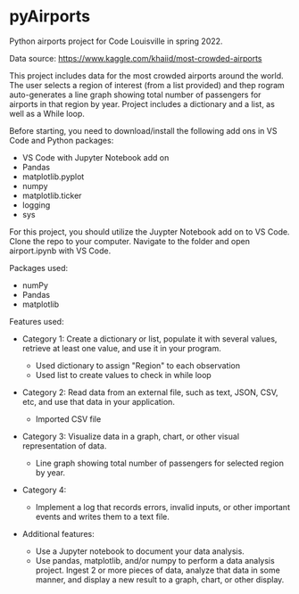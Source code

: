 # pyAirports
 Python airports project for Code Louisville in spring 2022.

Data source: https://www.kaggle.com/khaiid/most-crowded-airports

This project includes data for the most crowded airports around the world. The user selects a region of interest (from a list provided) and thep rogram auto-generates a line graph showing total number of passengers for airports in that region by year. Project includes a dictionary and a list, as well as a While loop.

Before starting, you need to download/install the following add ons in VS Code and Python packages:
- VS Code with Jupyter Notebook add on
- Pandas
- matplotlib.pyplot
- numpy
- matplotlib.ticker
- logging
- sys

For this project, you should utilize the Juypter Notebook add on to VS Code. Clone the repo to your computer. Navigate to the folder and open airport.ipynb with VS Code. 

Packages used:
* numPy
* Pandas
* matplotlib

Features used:
* Category 1: Create a dictionary or list, populate it with several values, retrieve at least one value, and use it in your program.

     * Used dictionary to assign "Region" to each observation
     * Used list to create values to check in while loop
      
* Category 2: Read data from an external file, such as text, JSON, CSV, etc, and use that data in your application.

     * Imported CSV file
      
* Category 3: Visualize data in a graph, chart, or other visual representation of data.

     * Line graph showing total number of passengers for selected region by year.

* Category 4:

     * Implement a log that records errors, invalid inputs, or other important events and writes them to a text file.

* Additional features:
  
     * Use a Jupyter notebook to document your data analysis.
     * Use pandas, matplotlib, and/or numpy to perform a data analysis project. Ingest 2 or more pieces of data, analyze that data in some manner, and display a new result to a graph, chart, or other display.
